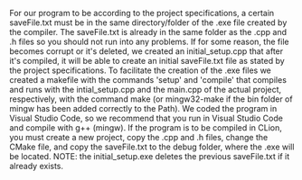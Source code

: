 For our program to be according to the project specifications, a certain saveFile.txt must be in the same directory/folder of the .exe file created by the compiler. The saveFile.txt is already
in the same folder as the .cpp and .h files so you should not run into any problems. If for some reason, the file becomes corrupt or it's deleted, we created an initial_setup.cpp that after it's
compiled, it will be able to create an initial saveFile.txt file as stated by the project specifications. To facilitate the creation of the .exe files we created a makefile with the commands
'setup' and 'compile' that compiles and runs with the intial_setup.cpp and the main.cpp of the actual project, respectively, with the command make (or mingw32-make if the bin folder of mingw has
been added correctly to the Path).
We coded the program in Visual Studio Code, so we recommend that you run in Visual Studio Code and compile with g++ (mingw). If the program is to be compiled in CLion, you must create
a new project, copy the .cpp and .h files, change the CMake file, and copy the saveFile.txt to the debug folder, where the .exe will be located.
NOTE: the initial_setup.exe deletes the previous saveFile.txt if it already exists.